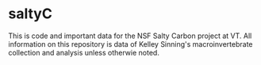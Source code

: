 # saltyC
This is code and important data for the NSF Salty Carbon project at VT. All information on this repository is data of Kelley Sinning's macroinvertebrate collection and analysis unless otherwie noted.
